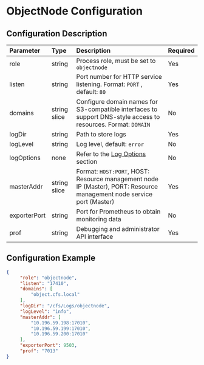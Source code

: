# ObjectNode Configuration
## Configuration Description

| Parameter    | Type         | Description                                                                                                           | Required |
|:--------------|:--------------|:-----------------------------------------------------------------------------------------------------------------------|:----------|
| role         | string       | Process role, must be set to `objectnode`                                                                             | Yes      |
| listen       | string       | Port number for HTTP service listening. Format: `PORT` , default: `80`                   | Yes      |
| domains      | string slice | Configure domain names for S3-compatible interfaces to support DNS-style access to resources. Format: `DOMAIN`        | No       |
| logDir       | string       | Path to store logs                                                                                                    | Yes      |
| logLevel     | string       | Log level, default: `error`                                                                                           | No       |
| logOptions   | none         | Refer to the [Log Options](./log.md) section                                                                          | No       |
| masterAddr   | string slice | Format: `HOST:PORT`, HOST: Resource management node IP (Master), PORT: Resource management node service port (Master) | Yes      |
| exporterPort | string       | Port for Prometheus to obtain monitoring data                                                                         | No       |
| prof         | string       | Debugging and administrator API interface                                                                             | Yes      |

## Configuration Example

``` json
{
     "role": "objectnode",
     "listen": "17410",
     "domains": [
         "object.cfs.local"
     ],
     "logDir": "/cfs/Logs/objectnode",
     "logLevel": "info",
     "masterAddr": [
         "10.196.59.198:17010",
         "10.196.59.199:17010",
         "10.196.59.200:17010"
     ],
     "exporterPort": 9503,
     "prof": "7013"
}
```
